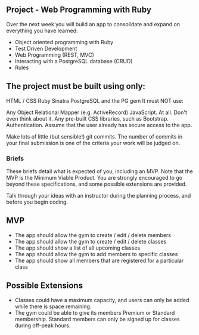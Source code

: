 ## Project - Web Programming with Ruby
Over the next week you will build an app to consolidate and expand on everything you have learned:

- Object oriented programming with Ruby
- Test Driven Development
- Web Programming (REST, MVC)
- Interacting with a PostgreSQL database (CRUD)
- Rules

## The project must be built using only:

HTML / CSS
Ruby
Sinatra
PostgreSQL and the PG gem
It must NOT use:

Any Object Relational Mapper (e.g. ActiveRecord)
JavaScript. At all. Don't even think about it.
Any pre-built CSS libraries, such as Bootstrap.
Authentication. Assume that the user already has secure access to the app.

Make lots of little (but sensible!) git commits. The number of commits in your final submission is one of the criteria your work will be judged on.

### Briefs
These briefs detail what is expected of you, including an MVP. Note that the MVP is the Minimum Viable Product. You are strongly encouraged to go beyond these specifications, and some possible extensions are provided.

Talk through your ideas with an instructor during the planning process, and before you begin coding.

## MVP
- The app should allow the gym to create / edit / delete members
- The app should allow the gym to create / edit / delete classes
- The app should show a list of all upcoming classes
- The app should allow the gym to add members to specific classes
- The app should show all members that are registered for a particular class

## Possible Extensions
- Classes could have a maximum capacity, and users can only be added while there is space remaining.
- The gym could be able to give its members Premium or Standard membership. Standard members can only be signed up for classes during off-peak hours.
